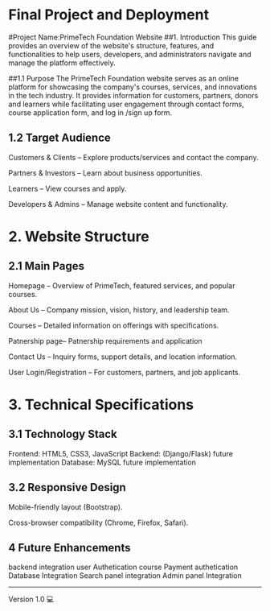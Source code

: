 # Final Project and Deployment
#Project Name:PrimeTech Foundation Website 
##1. Introduction
This guide provides an overview of the website's structure, features, and functionalities to 
help users, developers, and administrators navigate and manage the platform effectively.

##1.1 Purpose
The PrimeTech Foundation website serves as an online platform for showcasing the company's courses, services, and innovations in the tech industry. It provides information for customers, partners, donors and learners while facilitating user engagement through contact forms, course application form, and log in /sign up form.
## 1.2 Target Audience

Customers & Clients – Explore products/services and contact the company.

Partners & Investors – Learn about business opportunities.

Learners – View courses and apply.

Developers & Admins – Manage website content and functionality.

# 2. Website Structure
## 2.1 Main Pages
Homepage – Overview of PrimeTech, featured services, and popular courses.

About Us – Company mission, vision, history, and leadership team.

Courses – Detailed information on offerings with specifications.

Patnership page– Patnership requirements and application

Contact Us – Inquiry forms, support details, and location information.

User Login/Registration – For customers, partners, and job applicants.

# 3. Technical Specifications
## 3.1 Technology Stack
Frontend: HTML5, CSS3, JavaScript 
Backend: (Django/Flask) future implementation
Database: MySQL future implementation

## 3.2 Responsive Design
Mobile-friendly layout (Bootstrap).

Cross-browser compatibility (Chrome, Firefox, Safari).

## 4 Future Enhancements
backend integration
user Authetication 
course Payment authetication
Database Integration
Search panel integration
Admin panel Integration

---
Version 1.0 💻
